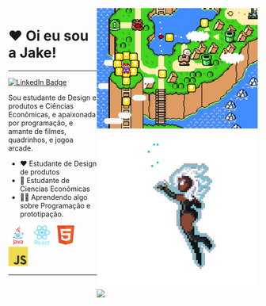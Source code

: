 <img src = "giphy (1).gif" width = "325px" align = "right">
<img src = "giphy.gif" width = "325px" align = "right">

<img src = ".gif" width = "325px" align = "right">

# ❤ Oi eu sou a Jake!
---
  <div id="badges">
  <a href ="https://github.com/JakelineWeschenfelder">
    <img src="https://img.shields.io/badge/LinkedIn-blue?style=for-the-badge&logo=linkedin&logoColor=white" alt="LinkedIn Badge"/>
  </a>
 

 
Sou estudante de Design e produtos e Ciências Econômicas, e apaixonada por programação, e amante de filmes, quadrinhos, e jogoa arcade.
- ❤ Estudante de Design de produtos
- 💙 Estudante de Ciencias Econômicas
- 👩‍💻 Aprendendo algo sobre Programação e prototipação.

<div>
  <img src="https://github.com/devicons/devicon/blob/master/icons/java/java-original-wordmark.svg" title="Java" alt="Java" width="40" height="40"/>&nbsp;
  <img src="https://github.com/devicons/devicon/blob/master/icons/react/react-original-wordmark.svg" title="React" alt="React" width="40" height="40"/>&nbsp;
  <img src="https://github.com/devicons/devicon/blob/master/icons/html5/html5-original.svg" title="HTML5" alt="HTML" width="40" height="40"/>&nbsp;
  <img src="https://github.com/devicons/devicon/blob/master/icons/javascript/javascript-original.svg" title="JavaScript" alt="JavaScript" width="40" height="40"/>&nbsp;
  
</div>

---



